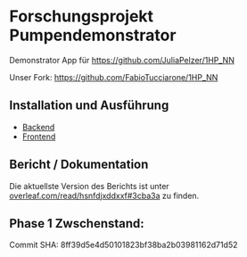 # Forschungsprojekt Pumpendemonstrator

Demonstrator App für https://github.com/JuliaPelzer/1HP_NN

Unser Fork: https://github.com/FabioTucciarone/1HP_NN

## Installation und Ausführung
- [Backend](demonstrator_backend)
- [Frontend](demonstrator_app)

## Bericht / Dokumentation

Die aktuellste Version des Berichts ist unter [overleaf.com/read/hsnfdjxddxxf#3cba3a](https://www.overleaf.com/read/hsnfdjxddxxf#3cba3a) zu finden.

## Phase 1 Zwschenstand:

Commit SHA: 8ff39d5e4d50101823bf38ba2b03981162d71d52
